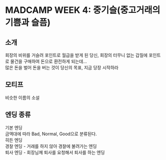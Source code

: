   # MADCAMP WEEK 4: 중기슬(중고거래의 기쁨과 슬픔)
  
  ## 소개
  회장의 비위를 거슬려 포인트로 월급을 받게 된 당신, 회장의 터무니 없는 갑질에 포인트로 물건을 구매하여 돈으로 환전하게 되는데...  
  많은 돈을 벌어 돈을 버는 것이 당신의 목표, 지금 당장 시작하라
  ## 모티프
  비슷한 이름의 소설 
  ## 
  
  ## 엔딩 종류
  기본 엔딩  
  금액대에 따라 Bad, Normal, Good으로 분류된다.  
  히든 엔딩  
  경찰 엔딩 - 거래를 하지 않아 경찰에 불려가는 엔딩  
  퇴사 엔딩 - 회장님께 퇴사를 요청해서 퇴사를 하는 엔딩
  
  ## 
